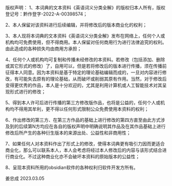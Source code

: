 
版权声明：
1、本词典的文本资料《英语词义分类全解》的版权归本人所有，版权登记号：黔作登字-2022-A-00398574；

2、本人保留对该资料进行后续编辑，并将修改后的版本商业化的权利；

3、本人现将本词典的文本资料《英语词义分类全解》发布在网络上，任何个人或机构均可免费使用，但不得商用。本人保留对任何商用行为进行法律追究的权利。由此造成的各种损失均由商用方承担；

4、任何个人或机构均可复制和传播未经修改的本资料。若修改（包括添加、删除或其它形式的修改）了，自用可以，但是若将修改后的版本进行传播，须在传播前征得本人同意。因为本资料是基于特定的理论基础编辑而成的，一旦对内容进行修改，有可能失去原有的理论基础，从而破坏或削弱其原有作用。当然，对于修改后变得更优秀的作品，本人是十分欢迎的，尤其是利用计算机或人工智能技术对其呈现形式进行的修改；

5、得到本人许可后进行传播的第三方修改版作品，也将是公益的，任何个人或机构均不得用其牟利，更不得以任何形式限制公众免费使用本资料的权利；

6、作出修改的第三方、在第三方作品的基础上进行修改的第四方直至由此方式涉及到的后续第N方均应在各自的版权声明中明确说明其作品及在其作品基础上进行修改后所产生的各种衍生版本的来源出处、公益性和非商用性；

7、如果任何人对本资料作出了形式上的修改，使得本词典更有吸引力因而更适合商业化，那么可以联系本人，本人会考虑将经过本人修改后的内容与该形式结合进行商业化。不过这种商业化亦不会破坏本资料的原始版本的公益性；

8、呈现本资料所用的obsidian软件的各种权利归软件开发方所有。

姜忠成
2023.03.05
